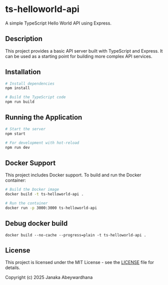 # ts-helloworld-api

A simple TypeScript Hello World API using Express.

## Description

This project provides a basic API server built with TypeScript and Express. It can be used as a starting point for building more complex API services.

## Installation

```bash
# Install dependencies
npm install

# Build the TypeScript code
npm run build
```

## Running the Application

```bash
# Start the server
npm start

# For development with hot-reload
npm run dev
```

## Docker Support

This project includes Docker support. To build and run the Docker container:

```bash
# Build the Docker image
docker build -t ts-helloworld-api .

# Run the container
docker run -p 3000:3000 ts-helloworld-api
```

## Debug docker build

`docker build --no-cache --progress=plain -t ts-helloworld-api .`


## License

This project is licensed under the MIT License - see the [LICENSE](LICENSE) file for details.

Copyright (c) 2025 Janaka Abeywardhana